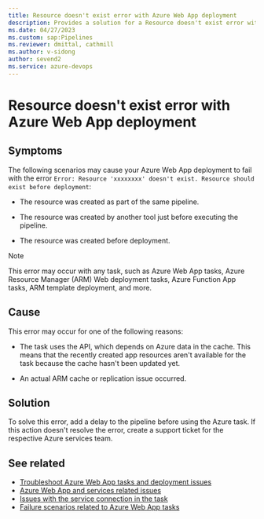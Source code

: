 ```yaml
---
title: Resource doesn't exist error with Azure Web App deployment
description: Provides a solution for a Resource doesn't exist error with Azure Web App deployment.
ms.date: 04/27/2023
ms.custom: sap:Pipelines
ms.reviewer: dmittal, cathmill
ms.author: v-sidong
author: sevend2
ms.service: azure-devops
---
```

# Resource doesn't exist error with Azure Web App deployment

## Symptoms

The following scenarios may cause your Azure Web App deployment to fail with the error `Error: Resource 'xxxxxxxx' doesn't exist. Resource should exist before deployment`:

- The resource was created as part of the same pipeline.

- The resource was created by another tool just before executing the pipeline.

- The resource was created before deployment.

> [!NOTE]
> This error may occur with any task, such as Azure Web App tasks, Azure Resource Manager (ARM) Web deployment tasks, Azure Function App tasks, ARM template deployment, and more.

## Cause

This error may occur for one of the following reasons:

- The task uses the API, which depends on Azure data in the cache. This means that the recently created app resources aren't available for the task because the cache hasn't been updated yet.

- An actual ARM cache or replication issue occurred.

## Solution

To solve this error, add a delay to the pipeline before using the Azure task. If this action doesn't resolve the error, create a support ticket for the respective Azure services team.

## See related

- [Troubleshoot Azure Web App tasks and deployment issues](troubleshoot-azure-web-apps-tasks-deployments.md)
- [Azure Web App and services related issues](azure-web-app-services-related-issues.md)
- [Issues with the service connection in the task](issues-service-connection-task.md)
- [Failure scenarios related to Azure Web App tasks](failure-scenarios-related-azure-web-app-tasks.md)
